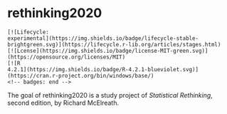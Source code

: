 # rethinking2020

<!-- badges: start -->

    [![Lifecycle:
    experimental](https://img.shields.io/badge/lifecycle-stable-brightgreen.svg)](https://lifecycle.r-lib.org/articles/stages.html)
    [![Lcense](https://img.shields.io/badge/license-MIT-green.svg)](https://opensource.org/licenses/MIT)
    [![R
    4.2.1](https://img.shields.io/badge/R-4.2.1-blueviolet.svg)](https://cran.r-project.org/bin/windows/base/)
    <!-- badges: end -->

<!-- badges: end -->

The goal of rethinking2020 is a study project of *Statistical Rethinking*, second edition, by Richard McElreath.
